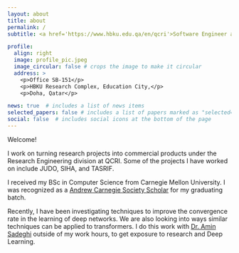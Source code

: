 ```yaml
---
layout: about
title: about
permalink: /
subtitle: <a href='https://www.hbku.edu.qa/en/qcri'>Software Engineer at QCRI</a>

profile:
  align: right
  image: profile_pic.jpeg
  image_circular: false # crops the image to make it circular
  address: >
    <p>Office SB-151</p>
    <p>HBKU Research Complex, Education City,</p>
    <p>Doha, Qatar</p>

news: true  # includes a list of news items
selected_papers: false # includes a list of papers marked as "selected={true}"
social: false  # includes social icons at the bottom of the page
---
```


Welcome!

I work on turning research projects into commercial products under the Research Engineering division at QCRI. Some of the projects I have worked on include JUDO, SIHA, and TASRIF.

I received my BSc in Computer Science from Carnegie Mellon University. I was recognized as a [Andrew Carnegie Society Scholar](https://www.cmu.edu/engage/give/donor-recognition/andrew-carnegie-society/acs-scholars.html) for my graduating batch.

Recently, I have been investigating techniques to improve the convergence rate in the learning of deep networks. We are also looking into ways similar techniques can be applied to transformers. I do this work with [Dr. Amin Sadeghi](https://scholar.google.com/citations?user=Viogmi8AAAAJ&hl=en) outside of my work hours, to get exposure to research and Deep Learning.
